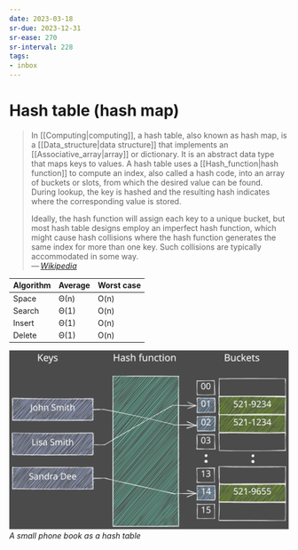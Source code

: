 ```yaml
---
date: 2023-03-18
sr-due: 2023-12-31
sr-ease: 270
sr-interval: 228
tags:
- inbox
---
```


# Hash table (hash map)

> In [[Computing|computing]], a hash table, also known as hash map, is a
> [[Data_structure|data structure]] that implements an
> [[Associative_array|array]] or dictionary. It is an abstract data type that
> maps keys to values. A hash table uses a [[Hash_function|hash function]] to
> compute an index, also called a hash code, into an array of buckets or slots,
> from which the desired value can be found. During lookup, the key is hashed
> and the resulting hash indicates where the corresponding value is stored.
>
> Ideally, the hash function will assign each key to a unique bucket, but most
> hash table designs employ an imperfect hash function, which might cause hash
> collisions where the hash function generates the same index for more than one
> key. Such collisions are typically accommodated in some way.\
> — <cite>[Wikipedia](https://en.wikipedia.org/wiki/Hash_table)</cite>

| Algorithm | Average | Worst case |
| --------- | ------- | ---------- |
| Space     | Θ(n)    | O(n)       |
| Search    | Θ(1)    | O(n)       |
| Insert    | Θ(1)    | O(n)       |
| Delete    | Θ(1)    | O(n)       |

![Hash table](./img/hash_table.excalidraw.svg)
_A small phone book as a hash table_
